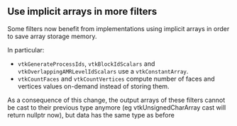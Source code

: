 ## Use implicit arrays in more filters

Some filters now benefit from implementations using implicit arrays
in order to save array storage memory.

In particular:
- `vtkGenerateProcessIds`, `vtkBlockIdScalars` and `vtkOverlappingAMRLevelIdScalars` use a `vtkConstantArray`.
- `vtkCountFaces` and `vtkCountVertices` compute number of faces and vertices values on-demand instead of storing them.

As a consequence of this change, the output arrays of these filters cannot be cast to their previous type anymore
(eg vtkUnsignedCharArray cast will return nullptr now), but data has the same type as before
